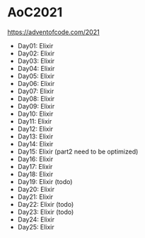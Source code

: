 # AoC2021
https://adventofcode.com/2021

- Day01: Elixir
- Day02: Elixir
- Day03: Elixir
- Day04: Elixir
- Day05: Elixir
- Day06: Elixir
- Day07: Elixir
- Day08: Elixir
- Day09: Elixir
- Day10: Elixir
- Day11: Elixir
- Day12: Elixir
- Day13: Elixir
- Day14: Elixir
- Day15: Elixir (part2 need to be optimized)
- Day16: Elixir
- Day17: Elixir
- Day18: Elixir
- Day19: Elixir (todo)
- Day20: Elixir
- Day21: Elixir
- Day22: Elixir (todo)
- Day23: Elixir (todo)
- Day24: Elixir
- Day25: Elixir

